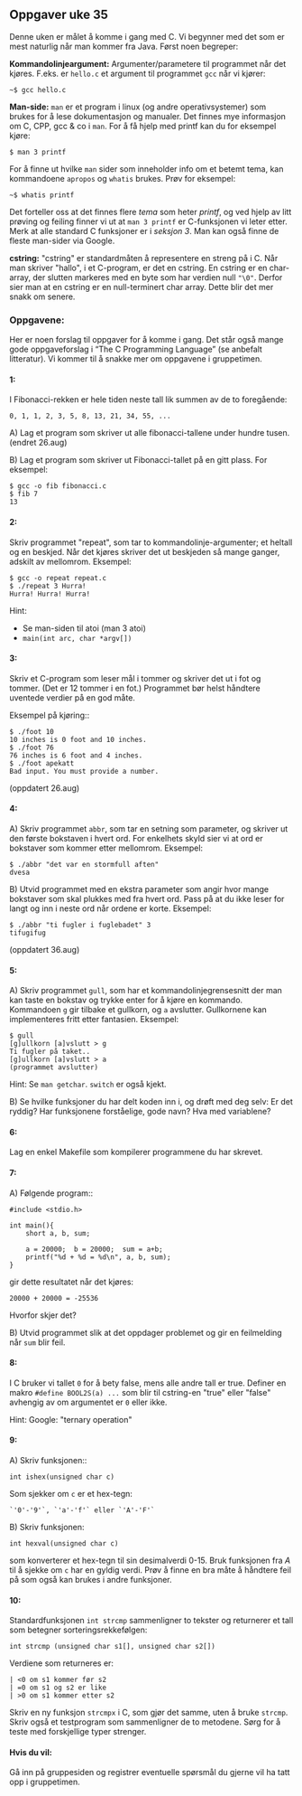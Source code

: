 ## Oppgaver uke 35

Denne uken er målet å komme i gang med C. Vi begynner med det som er mest naturlig når man kommer fra Java. Først noen begreper:

**Kommandolinjeargument:** Argumenter/parametere til programmet når det kjøres. F.eks. er `hello.c` et argument til programmet `gcc` når vi kjører:

    ~$ gcc hello.c

**Man-side:** `man` er et program i linux (og andre operativsystemer) som brukes for å lese dokumentasjon og manualer. Det finnes mye informasjon om C, CPP, gcc &amp; co i `man`. For å få hjelp med printf kan du for eksempel kjøre:

    $ man 3 printf

For å finne ut hvilke `man` sider som inneholder info om et betemt tema, kan kommandoene `apropos` og `whatis` brukes. Prøv for eksempel:
        
    ~$ whatis printf

Det forteller oss at det finnes flere *tema* som heter *printf*, og ved 
hjelp av litt prøving og feiling finner vi ut at ``man 3 printf`` 
er C-funksjonen vi leter etter. Merk at alle standard C funksjoner 
er i *seksjon 3*. Man kan også finne de fleste man-sider via Google.

**cstring:** "cstring" er standardmåten å representere en streng på i C. Når man skriver "hallo", i et C-program, er det en cstring. En cstring er en char-array, der slutten markeres med en byte som har verdien null `"\0"`. Derfor sier man at en cstring er en null-terminert char array. Dette blir det mer snakk om senere.
    

### Oppgavene:

Her er noen forslag til oppgaver for å komme i gang. Det står også mange gode oppgaveforslag i “The C Programming Language” (se anbefalt litteratur). Vi kommer til å snakke mer om oppgavene i gruppetimen.



#### 1:

I Fibonacci-rekken er hele tiden neste tall lik summen av de to foregående:

    0, 1, 1, 2, 3, 5, 8, 13, 21, 34, 55, ...

A) Lag et program som skriver ut alle fibonacci-tallene under hundre tusen. (endret 26.aug)

B) Lag et program som skriver ut Fibonacci-tallet på en gitt plass. For eksempel:

    $ gcc -o fib fibonacci.c
    $ fib 7
    13



#### 2:

Skriv programmet "repeat", som tar to kommandolinje-argumenter; et heltall og en beskjed. Når det kjøres skriver det ut beskjeden så mange ganger, adskilt av mellomrom. Eksempel:

    $ gcc -o repeat repeat.c
    $ ./repeat 3 Hurra!
    Hurra! Hurra! Hurra!

Hint:

- Se man-siden til atoi (man 3 atoi)
- `main(int arc, char *argv[])`


#### 3:

Skriv et C-program som leser mål i tommer og skriver det ut i fot og
tommer. (Det er 12 tommer i en fot.) Programmet bør helst håndtere uventede verdier på en god måte.

Eksempel på kjøring::

    $ ./foot 10
    10 inches is 0 foot and 10 inches.
    $ ./foot 76
    76 inches is 6 foot and 4 inches.
    $ ./foot apekatt
    Bad input. You must provide a number.

(oppdatert 26.aug)


#### 4:

A)
Skriv programmet `abbr`, som tar en setning som parameter, og skriver ut den første bokstaven i hvert ord. For enkelhets skyld sier vi at ord er bokstaver som kommer etter mellomrom. Eksempel:

    $ ./abbr "det var en stormfull aften"
    dvesa

B)
Utvid programmet med en ekstra parameter som angir hvor mange bokstaver som skal plukkes med fra hvert ord. Pass på at du ikke leser for langt og inn i neste ord når ordene er korte. Eksempel:

    $ ./abbr "ti fugler i fuglebadet" 3
    tifugifug

(oppdatert 36.aug)

#### 5:

A)
Skriv programmet `gull`, som har et kommandolinjegrensesnitt der man kan taste en bokstav og trykke enter for å kjøre en kommando. Kommandoen `g` gir tilbake et gullkorn, og `a` avslutter. Gullkornene kan implementeres fritt etter fantasien. Eksempel:

    $ gull
    [g]ullkorn [a]vslutt > g
    Ti fugler på taket..
    [g]ullkorn [a]vslutt > a
    (programmet avslutter)

Hint: Se `man getchar`. `switch` er også kjekt.

B) Se hvilke funksjoner du har delt koden inn i, og drøft med deg selv: Er det ryddig? Har funksjonene forståelige, gode navn? Hva med variablene?


#### 6:

Lag en enkel Makefile som kompilerer programmene du har skrevet.


#### 7:

A)
Følgende program::

    #include <stdio.h>

    int main(){
        short a, b, sum;

        a = 20000;  b = 20000;  sum = a+b;
        printf("%d + %d = %d\n", a, b, sum);
    }

gir dette resultatet når det kjøres:

    20000 + 20000 = -25536

Hvorfor skjer det?

B)
Utvid programmet slik at det oppdager problemet og 
gir en feilmelding når `sum` blir feil.


#### 8:

I C bruker vi tallet `0` for å bety false, mens alle andre tall er true. Definer en makro `#define BOOL2S(a) ...` som blir til cstring-en "true" eller "false" avhengig av om argumentet er `0` eller ikke.

Hint: Google: "ternary operation"


#### 9:


A) Skriv funksjonen::

    int ishex(unsigned char c)

Som sjekker om `c` er et hex-tegn:

    `'0'-'9'`, `'a'-'f'` eller `'A'-'F'`


B) Skriv funksjonen:

    int hexval(unsigned char c)

som konverterer et hex-tegn til sin desimalverdi 0-15. Bruk 
funksjonen fra *A* til å sjekke om `c` har en gyldig verdi. Prøv å 
finne en bra måte å håndtere feil på som også kan brukes i andre 
funksjoner.


#### 10:

Standardfunksjonen `int strcmp` sammenligner to tekster og returnerer et tall som betegner sorteringsrekkefølgen:

    int strcmp (unsigned char s1[], unsigned char s2[])

Verdiene som returneres er:

    | <0 om s1 kommer før s2
    | =0 om s1 og s2 er like
    | >0 om s1 kommer etter s2

Skriv en ny funksjon `strcmpx` i C, som gjør det samme, uten å bruke `strcmp`. Skriv også et testprogram som sammenligner de to metodene. Sørg for å teste med forskjellige typer strenger.


#### Hvis du vil:

Gå inn på gruppesiden og registrer eventuelle spørsmål du gjerne vil ha tatt opp i gruppetimen.
